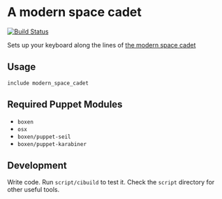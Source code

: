 # A modern space cadet

[![Build Status](https://travis-ci.org/boxen/puppet-modern_space_cadet.svg?branch=master)](https://travis-ci.org/boxen/puppet-modern_space_cadet)

Sets up your keyboard along the lines of [the modern space
cadet](http://stevelosh.com/blog/2012/10/a-modern-space-cadet/)

## Usage

```puppet
include modern_space_cadet
```

## Required Puppet Modules

* `boxen`
* `osx`
* `boxen/puppet-seil`
* `boxen/puppet-karabiner`

## Development

Write code. Run `script/cibuild` to test it. Check the `script`
directory for other useful tools.
